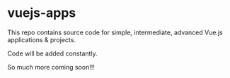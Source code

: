 # vuejs-apps

This repo contains source code for simple, intermediate, advanced Vue.js applications & projects.

Code will be added constantly.

So much more coming soon!!!
